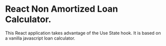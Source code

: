 <h1>React Non Amortized Loan Calculator.</h1>
<p>This React application takes advantage of the Use State hook. It is based on a vanilla javascript loan calculator.
